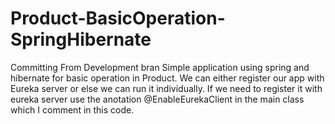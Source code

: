 # Product-BasicOperation-SpringHibernate

Committing From Development bran
Simple application using spring and hibernate for basic operation in Product.
We can either register our app with Eureka server or else we can run it individually.
If we need to register it with eureka server use the anotation @EnableEurekaClient in the main class which I comment in this code.
